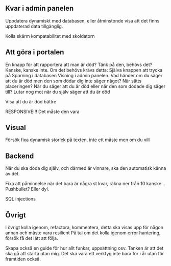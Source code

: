 ## Kvar i admin panelen
Uppdatera dynamiskt med databasen, eller åtminstonde visa att det finns uppdaterad data tillgänglig.

Kolla skärm kompatabilitet med skoldatorn


## Att göra i portalen
En knapp för att rapportera att man är död? Tänk på den, behövs det? Kanske, kanske inte. Om det behövs krävs detta:
Själva knappen att trycka på
Sparning i databasen
Visning i admin panelen.
Vad händer om du säger att du är död men den som dödar dig inte säger något?
När sätts placeringen? När du säger att du är död eller när den som dödade dig säger till? Lutar nog mot när du själv säger att du är död

Visa att du är död bättre

RESPONSIVE!!! Det måste den vara


## Visual
Försök fixa dynamisk storlek på texten, inte ett måste men om du vill



## Backend
När du ska döda dig själv, och därmed är vinnare, ska den automatisk känna av det.

Fixa att påminnelse när det bara är några st kvar, räkna ner från 10 kanske...
Pushbullet? Eller dyl.

SQL injections


## Övrigt
I övrigt  kolla igenom, refactora, kommentera, detta ska visas upp för någon annan och måste vara resilient
På tal om det kolla igenom error hantering, försök få det lätt att följa.

Skapa också en guide för hur allt funkar, uppsättning osv. Tanken är att det ska gå att starta utan mig. Det ska vara ett verktyg inte bara för i år utan för framtiden också.